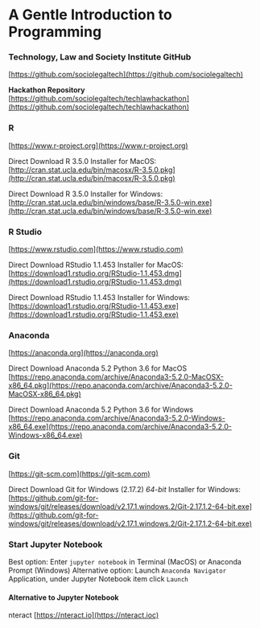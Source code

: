 # A Gentle Introduction to Programming

### Technology, Law and Society Institute GitHub

[https://github.com/sociolegaltech](https://github.com/sociolegaltech)

**Hackathon Repository**
[https://github.com/sociolegaltech/techlawhackathon](https://github.com/sociolegaltech/techlawhackathon)

### R
[https://www.r-project.org](https://www.r-project.org)

Direct Download R 3.5.0 Installer for MacOS:
[http://cran.stat.ucla.edu/bin/macosx/R-3.5.0.pkg](http://cran.stat.ucla.edu/bin/macosx/R-3.5.0.pkg)

Direct Download R 3.5.0 Installer for Windows:
[http://cran.stat.ucla.edu/bin/windows/base/R-3.5.0-win.exe](http://cran.stat.ucla.edu/bin/windows/base/R-3.5.0-win.exe)

### R Studio
[https://www.rstudio.com](https://www.rstudio.com)

Direct Download RStudio 1.1.453 Installer for MacOS:
[https://download1.rstudio.org/RStudio-1.1.453.dmg](https://download1.rstudio.org/RStudio-1.1.453.dmg)

Direct Download RStudio 1.1.453 Installer for Windows:
[https://download1.rstudio.org/RStudio-1.1.453.exe](https://download1.rstudio.org/RStudio-1.1.453.exe)

### Anaconda
[https://anaconda.org](https://anaconda.org)

Direct Download Anaconda 5.2 Python 3.6 for MacOS
[https://repo.anaconda.com/archive/Anaconda3-5.2.0-MacOSX-x86_64.pkg](https://repo.anaconda.com/archive/Anaconda3-5.2.0-MacOSX-x86_64.pkg)

Direct Download Anaconda 5.2 Python 3.6 for Windows
[https://repo.anaconda.com/archive/Anaconda3-5.2.0-Windows-x86_64.exe](https://repo.anaconda.com/archive/Anaconda3-5.2.0-Windows-x86_64.exe)

### Git
[https://git-scm.com](https://git-scm.com)

Direct Download Git for Windows (2.17.2) *64-bit* Installer for Windows:
[https://github.com/git-for-windows/git/releases/download/v2.17.1.windows.2/Git-2.17.1.2-64-bit.exe](https://github.com/git-for-windows/git/releases/download/v2.17.1.windows.2/Git-2.17.1.2-64-bit.exe)

### Start Jupyter Notebook
Best option: Enter `jupyter notebook` in Terminal (MacOS) or Anaconda Prompt (Windows)
Alternative option: Launch `Anaconda Navigator` Application, under Jupyter Notebook item click `Launch`

#### Alternative to Jupyter Notebook
nteract
[https://nteract.io](https://nteract.ioc)
